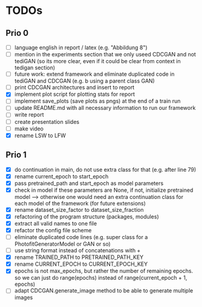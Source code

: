 # TODOs

## Prio 0

- [ ] language english in report / latex (e.g. "Abbildung 8")
- [ ] mention in the experiments section that we only useed CDCGAN and not tediGAN (so its more clear, even if it could be clear from context in tedigan section)
- [ ] future work: extend framework and eliminate duplicated code in tediGAN and CDCGAN (e.g. b using a parent class GAN)
- [ ] print CDCGAN architectures and insert to report
- [x] implement plot script for plotting stats for report
- [ ] implement save_plots (save plots as pngs) at the end of a train run
- [ ] update README.md with all necessary information to run our framework
- [ ] write report
- [ ] create presentation slides
- [ ] make video
- [x] rename LSW to LFW

## Prio 1

- [x] do continuation in main, do not use extra class for that (e.g. after line 79)
- [x] rename current_epoch to start_epoch
- [x] pass pretrained_path and start_epoch as model parameters
- [x] check in model if these parameters are None, if not, initialize pretrained model --> otherwise one would need an extra continuation class for each model of the framework (for future extensions)
- [x] rename dataset_size_factor to dataset_size_fraction
- [x] refactoring of the program structure (packages, modules)
- [x] extract all valid names to one file
- [x] refactor the config file scheme
- [ ] eliminate duplicated code lines (e.g. super class for a PhotofitGeneratorModel or GAN or so)
- [ ] use string format instead of concatenations with +
- [x] rename TRAINED_PATH to PRETRAINED_PATH_KEY
- [x] rename CURRENT_EPOCH to CURRENT_EPOCH_KEY
- [x] epochs is not max_epochs, but rather the number of remaining epochs. so we can just do range(epochs) instead of range(current_epoch + 1, epochs)
- [ ] adapt CDCGAN.generate_image method to be able to generate multiple images